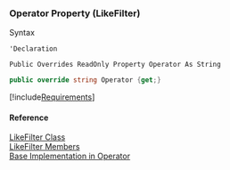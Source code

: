 ﻿### Operator Property (LikeFilter)

Syntax

```vbnet
'Declaration

Public Overrides ReadOnly Property Operator As String
```

```csharp
public override string Operator {get;}
```

[!include[Requirements](../partials/requirements.md)]

#### Reference

[LikeFilter Class](fcSDK~FChoice.Foundation.Filters.LikeFilter.md)  
[LikeFilter Members](fcSDK~FChoice.Foundation.Filters.LikeFilter_members.md)  
[Base Implementation in Operator](fcSDK~FChoice.Foundation.Filters.OperationFilter~Operator.md)